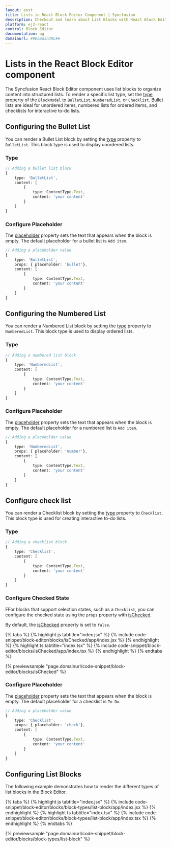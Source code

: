 ```yaml
---
layout: post
title: Lists in React Block Editor Component | Syncfusion
description: Checkout and learn about List Blocks with React Block Editor component of Syncfusion Essential JS 2 and more.
platform: ej2-react
control: Block Editor
documentation: ug
domainurl: ##DomainURL##
---
```


# Lists in the React Block Editor component

The Syncfusion React Block Editor component uses list blocks to organize content into structured lists. To render a specific list type, set the [type](../api/blockeditor/blockModel/#type) property of the `BlockModel` to `BulletList`, `NumberedList`, or `Checklist`. Bullet lists are ideal for unordered items, numbered lists for ordered items, and checklists for interactive to-do lists.

## Configuring the Bullet List

You can render a Bullet List block by setting the [type](../api/blockeditor/blockModel/#type) property to `BulletList`. This block type is used to display unordered lists.

### Type

```typescript
// Adding a bullet list block
{
    type: 'BulletList',
    content: [
        {
            type: ContentType.Text,
            content: 'your content'
        }
    ]
}
```

### Configure Placeholder

The [placeholder](../api/blockeditor/blockModel/#placeholder) property sets the text that appears when the block is empty. The default placeholder for a bullet list is `Add item`.

```typescript
// Adding a placeholder value 
{
    type: 'BulletList',
    props: { placeholder: 'bullet'},
    content: [
        {
            type: ContentType.Text,
            content: 'your content'
        }
    ]
}
```

## Configuring the Numbered List

You can render a Numbered List block by setting the [type](../api/blockeditor/blockModel/#type) property to `NumberedList`. This block type is used to display ordered lists.

### Type

```typescript
// Adding a numbered list block
{
    type: 'NumberedList',
    content: [
        {
            type: ContentType.Text,
            content: 'your content'
        }
    ]
}
```

### Configure Placeholder

The [placeholder](../api/blockeditor/blockModel/#placeholder) property sets the text that appears when the block is empty. The default placeholder for a numbered list is `Add item`.

```typescript
// Adding a placeholder value 
{
    type: 'NumberedList',
    props: { placeholder: 'number'},
    content: [
        {
            type: ContentType.Text,
            content: 'your content'
        }
    ]
}
```

## Configure check list

You can render a Checklist block by setting the [type](../api/blockeditor/blockModel/#type) property to `Checklist`. This block type is used for creating interactive to-do lists.

### Type

```typescript
// Adding a checklist block 
{
    type: 'Checklist',
    content: [
        {
            type: ContentType.Text,
            content: 'your content'
        }
    ]
}
```

### Configure Checked State

FFor blocks that support selection states, such as a `Checklist`, you can configure the checked state using the `props` property with [isChecked](../api/blockeditor/blockModel/#ischecked).

By default, the [isChecked](../api/blockeditor/blockModel/#ischecked) property is set to `false`.

{% tabs %}
{% highlight js tabtitle="index.jsx" %}
{% include code-snippet/block-editor/blocks/isChecked/app/index.jsx %}
{% endhighlight %}
{% highlight ts tabtitle="index.tsx" %}
{% include code-snippet/block-editor/blocks/isChecked/app/index.tsx %}
{% endhighlight %}
{% endtabs %}
        
{% previewsample "page.domainurl/code-snippet/block-editor/blocks/isChecked" %}

### Configure Placeholder

The [placeholder](../api/blockeditor/blockModel/#placeholder) property sets the text that appears when the block is empty. The default placeholder for a checklist is `To Do`.

```typescript
// Adding a placeholder value 
{
    type: 'Checklist',
    props: { placeholder: 'check'},
    content: [
        {
            type: ContentType.Text,
            content: 'your content'
        }
    ]
}
```

## Configuring List Blocks

The following example demonstrates how to render the different types of list blocks in the Block Editor.

{% tabs %}
{% highlight js tabtitle="index.jsx" %}
{% include code-snippet/block-editor/blocks/block-types/list-block/app/index.jsx %}
{% endhighlight %}
{% highlight ts tabtitle="index.tsx" %}
{% include code-snippet/block-editor/blocks/block-types/list-block/app/index.tsx %}
{% endhighlight %}
{% endtabs %}

{% previewsample "page.domainurl/code-snippet/block-editor/blocks/block-types/list-block" %}